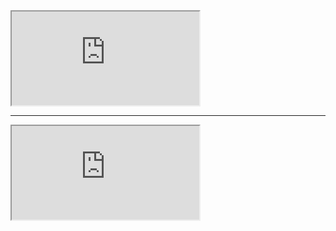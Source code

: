 <iframe class="stretch" src="https://mybinder.org/v2/gh/jupyterlab/jupyterlab-demo/18a9793b58ba86660b5ab964e1aeaf7324d667c8?urlpath=lab%2Ftree%2Fdemo%2FLorenz.ipynb"></iframe>

---

<iframe class="stretch" src="https://tinyurl.com/y92cnd9r"></iframe>

